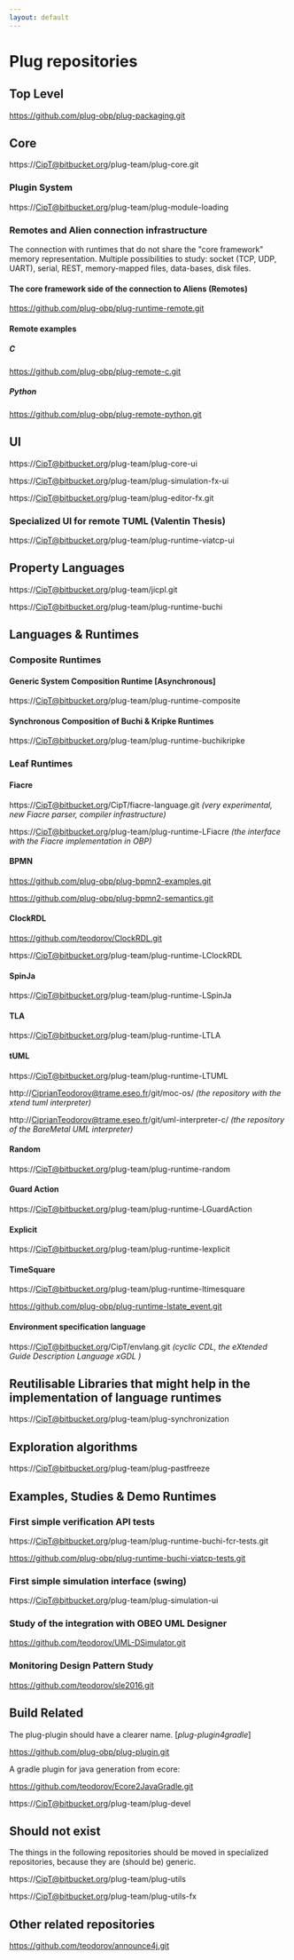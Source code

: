 ```yaml
---
layout: default
---
```


# Plug repositories

## Top Level

https://github.com/plug-obp/plug-packaging.git

## Core

https://CipT@bitbucket.org/plug-team/plug-core.git

### Plugin System

https://CipT@bitbucket.org/plug-team/plug-module-loading

### Remotes and Alien connection infrastructure

The connection with runtimes that do not share the "core framework" memory representation.
Multiple possibilities to study: socket (TCP, UDP, UART), serial, REST, memory-mapped files, data-bases, disk files.

#### The core framework side of the connection to Aliens (Remotes)

https://github.com/plug-obp/plug-runtime-remote.git

#### Remote examples

##### C

https://github.com/plug-obp/plug-remote-c.git

##### Python

https://github.com/plug-obp/plug-remote-python.git

## UI

https://CipT@bitbucket.org/plug-team/plug-core-ui

https://CipT@bitbucket.org/plug-team/plug-simulation-fx-ui

https://CipT@bitbucket.org/plug-team/plug-editor-fx.git

### Specialized UI for remote TUML (Valentin Thesis)

https://CipT@bitbucket.org/plug-team/plug-runtime-viatcp-ui

## Property Languages

https://CipT@bitbucket.org/plug-team/jicpl.git

https://CipT@bitbucket.org/plug-team/plug-runtime-buchi

## Languages & Runtimes

### Composite Runtimes

#### Generic System Composition Runtime [Asynchronous]

https://CipT@bitbucket.org/plug-team/plug-runtime-composite

#### Synchronous Composition of Buchi & Kripke Runtimes

https://CipT@bitbucket.org/plug-team/plug-runtime-buchikripke

### Leaf Runtimes

#### Fiacre

https://CipT@bitbucket.org/CipT/fiacre-language.git *(very experimental, new Fiacre parser, compiler infrastructure)*

https://CipT@bitbucket.org/plug-team/plug-runtime-LFiacre *(the interface with the Fiacre implementation in OBP)*

#### BPMN

https://github.com/plug-obp/plug-bpmn2-examples.git

https://github.com/plug-obp/plug-bpmn2-semantics.git

#### ClockRDL

https://github.com/teodorov/ClockRDL.git

https://CipT@bitbucket.org/plug-team/plug-runtime-LClockRDL

#### SpinJa

https://CipT@bitbucket.org/plug-team/plug-runtime-LSpinJa

#### TLA

https://CipT@bitbucket.org/plug-team/plug-runtime-LTLA

#### tUML

https://CipT@bitbucket.org/plug-team/plug-runtime-LTUML

http://CiprianTeodorov@trame.eseo.fr/git/moc-os/ *(the repository with the xtend tuml interpreter)*

http://CiprianTeodorov@trame.eseo.fr/git/uml-interpreter-c/ *(the repository of the BareMetal UML interpreter)*

#### Random

https://CipT@bitbucket.org/plug-team/plug-runtime-random

#### Guard Action

https://CipT@bitbucket.org/plug-team/plug-runtime-LGuardAction

#### Explicit

https://CipT@bitbucket.org/plug-team/plug-runtime-lexplicit

#### TimeSquare

https://CipT@bitbucket.org/plug-team/plug-runtime-ltimesquare

https://github.com/plug-obp/plug-runtime-lstate_event.git

#### Environment specification language

https://CipT@bitbucket.org/CipT/envlang.git *(cyclic CDL, the eXtended Guide Description Language xGDL )*

## Reutilisable Libraries that might help in the implementation of language runtimes

https://CipT@bitbucket.org/plug-team/plug-synchronization

## Exploration algorithms

https://CipT@bitbucket.org/plug-team/plug-pastfreeze

## Examples, Studies & Demo Runtimes

### First simple verification API tests

https://CipT@bitbucket.org/plug-team/plug-runtime-buchi-fcr-tests.git

https://github.com/plug-obp/plug-runtime-buchi-viatcp-tests.git

### First simple simulation interface (swing)

https://CipT@bitbucket.org/plug-team/plug-simulation-ui

### Study of the integration with OBEO UML Designer

https://github.com/teodorov/UML-DSimulator.git

### Monitoring Design Pattern Study

https://github.com/teodorov/sle2016.git

## Build Related

The plug-plugin should have a clearer name. [*plug-plugin4gradle*]

https://github.com/plug-obp/plug-plugin.git

A gradle plugin for java generation from ecore:

https://github.com/teodorov/Ecore2JavaGradle.git

https://CipT@bitbucket.org/plug-team/plug-devel

## Should not exist

The things in the following repositories should be moved in specialized repositories, because they are (should be) generic.

https://CipT@bitbucket.org/plug-team/plug-utils

https://CipT@bitbucket.org/plug-team/plug-utils-fx

## Other related repositories

https://github.com/teodorov/announce4j.git

